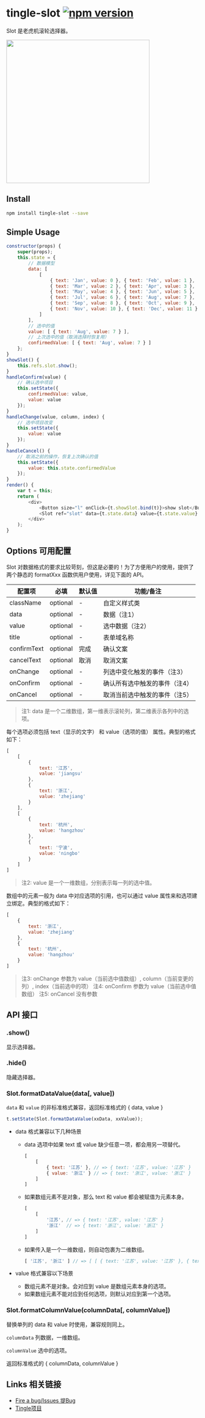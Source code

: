 # tingle-slot [![npm version](https://badge.fury.io/js/tingle-slot.svg)](http://badge.fury.io/js/tingle-slot)

Slot 是老虎机滚轮选择器。

<img src="https://img.alicdn.com/tps/TB1onQXJpXXXXbCXXXXXXXXXXXX-750-1254.png" width="375"/>

## Install

```bash
npm install tingle-slot --save
```

## Simple Usage

```js
constructor(props) {
    super(props);
    this.state = {
        // 数据模型
        data: [
            [
                { text: 'Jan', value: 0 }, { text: 'Feb', value: 1 },
                { text: 'Mar', value: 2 }, { text: 'Apr', value: 3 },
                { text: 'May', value: 4 }, { text: 'Jun', value: 5 },
                { text: 'Jul', value: 6 }, { text: 'Aug', value: 7 },
                { text: 'Sep', value: 8 }, { text: 'Oct', value: 9 },
                { text: 'Nov', value: 10 }, { text: 'Dec', value: 11 }
            ]
        ],
        // 选中的值
        value: [ { text: 'Aug', value: 7 } ],
        // 上次选中的值（取消选择时恢复用）
        confirmedValue: [ { text: 'Aug', value: 7 } ]
    };
}
showSlot() {
    this.refs.slot.show();
}
handleConfirm(value) {
    // 确认选中项目
    this.setState({
        confirmedValue: value,
        value: value
    });
}
handleChange(value, column, index) {
    // 选中项目改变
    this.setState({
        value: value
    });
}
handleCancel() {
    // 取消之前的操作，恢复上次确认的值
    this.setState({
        value: this.state.confirmedValue
    });
}
render() {
    var t = this;
    return (
        <div>
            <Button size="l" onClick={t.showSlot.bind(t)}>show slot</Button>
            <Slot ref="slot" data={t.state.data} value={t.state.value} title="title" onConfirm={t.handleConfirm.bind(t)} onChange={t.handleChange.bind(t)} onCancel={t.handleCancel.bind(t)}/>
        </div>
    );
}
```

## Options 可用配置

Slot 对数据格式的要求比较苛刻，但这是必要的！为了方便用户的使用，提供了两个静态的 formatXxx 函数供用户使用，详见下面的 API。

| 配置项 | 必填 | 默认值 | 功能/备注 |
|---|----|---|----|
|className|optional|-|自定义样式类|
|data|optional|-|数据（注1）|
|value|optional|-|选中数据（注2）|
|title|optional|-|表单域名称|
|confirmText|optional|完成|确认文案|
|cancelText|optional|取消|取消文案|
|onChange|optional|-|列选中变化触发的事件（注3）|
|onConfirm|optional|-|确认所有选中触发的事件（注4）|
|onCancel|optional|-|取消当前选中触发的事件（注5）|

> 注1: data 是一个二维数组，第一维表示滚轮列，第二维表示各列中的选项。

每个选项必须包括 text（显示的文字） 和 value（选项的值） 属性。典型的格式如下：

```js
[
    [
        {
            text: '江苏',
            value: 'jiangsu'
        },
        {
            text: '浙江',
            value: 'zhejiang'
        }
    ],
    [
        {
            text: '杭州',
            value: 'hangzhou'
        },
        {
            text: '宁波',
            value: 'ningbo'
        }
    ]
]
```

> 注2: value 是一个一维数组，分别表示每一列的选中值。

数组中的元素一般为 data 中对应选项的引用，也可以通过 value 属性来和选项建立绑定。典型的格式如下：

```js
[
    {
        text: '浙江',
        value: 'zhejiang'
    },
    {
        text: '杭州',
        value: 'hangzhou'
    }
]
```

> 注3: onChange 参数为 value（当前选中值数组）, column（当前变更的列）, index（当前选中的项）
> 注4: onConfirm 参数为 value（当前选中值数组）
> 注5: onCancel 没有参数

## API 接口

### .show()

显示选择器。

### .hide()

隐藏选择器。

### Slot.formatDataValue(data[, value])

`data` 和 `value` 的非标准格式兼容，返回标准格式的 { data, value }

```js
t.setState(Slot.formatDataValue(xxData, xxValue));
```

- data 格式兼容以下几种场景

  - data 选项中如果 text 或 value 缺少任意一项，都会用另一项替代。

    ```js
    [
        [
            { text: '江苏' }, // => { text: '江苏', value: '江苏' }
            { value: '浙江' } // => { text: '浙江', value: '浙江' }
        ]
    ]
    ```

  - 如果数组元素不是对象，那么 text 和 value 都会被赋值为元素本身。

    ```js
    [
        [
            '江苏', // => { text: '江苏', value: '江苏' }
            '浙江'  // => { text: '浙江', value: '浙江' }
        ]
    ]
    ```

  - 如果传入是一个一维数组，则自动包裹为二维数组。

    ```js
    [ '江苏', '浙江' ] // => [ [ { text: '江苏', value: '江苏' }, { text: '浙江', value: '浙江' } ] ]
    ```

- value 格式兼容以下场景

  - 数组元素不是对象。会对应到 value 是数组元素本身的选项。
  - 如果数组元素不能对应到任何选项，则默认对应到第一个选项。

### Slot.formatColumnValue(columnData[, columnValue])

替换单列的 data 和 value 时使用，兼容规则同上。

`columnData` 列数据，一维数组。

`columnValue` 选中的选项。

返回标准格式的 { columnData, columnValue }

## Links 相关链接

- [Fire a bug/Issues 提Bug](https://github.com/tinglejs/tingle-slot/issues)
- [Tingle项目](https://github.com/tinglejs/generator-tingle)